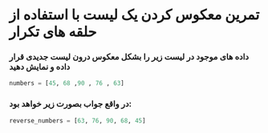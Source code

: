# تمرین معکوس کردن یک لیست با استفاده از حلقه های تکرار
### داده های موجود در لیست زیر را بشکل معکوس درون لیست جدیدی قرار داده و نمایش دهید


```Python
numbers = [45, 68 ,90 , 76 , 63]
```
###  در واقع جواب بصورت زیر خواهد بود:

```Python
reverse_numbers = [63, 76, 90, 68, 45]
